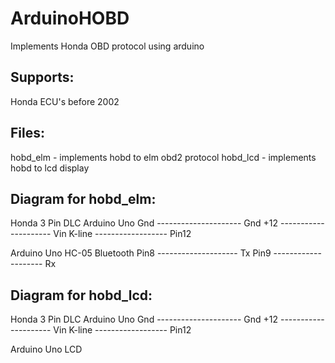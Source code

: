 ArduinoHOBD
===========

Implements Honda OBD protocol using arduino


Supports:
---------------
Honda ECU's before 2002


Files:
---------------
hobd_elm - implements hobd to elm obd2 protocol
hobd_lcd - implements hobd to lcd display


Diagram for hobd_elm:
---------------
  Honda 3 Pin DLC           Arduino Uno
  Gnd --------------------- Gnd
  +12 --------------------- Vin
  K-line ------------------ Pin12

  Arduino Uno               HC-05 Bluetooth
  Pin8 -------------------- Tx
  Pin9 -------------------- Rx


Diagram for hobd_lcd:
---------------
  Honda 3 Pin DLC           Arduino Uno
  Gnd --------------------- Gnd
  +12 --------------------- Vin
  K-line ------------------ Pin12

  Arduino Uno               LCD


